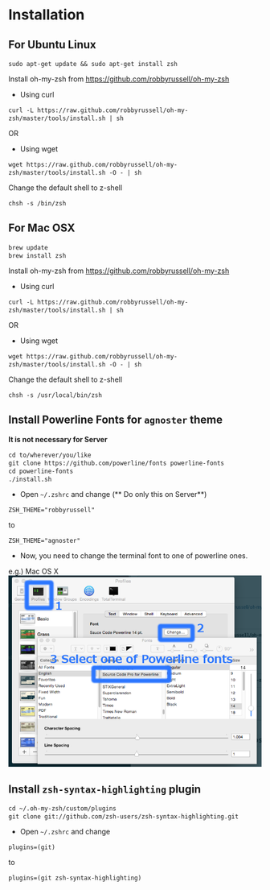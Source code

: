 # Installation

## For Ubuntu Linux
```shell
sudo apt-get update && sudo apt-get install zsh 
```

Install oh-my-zsh from https://github.com/robbyrussell/oh-my-zsh 

* Using curl

```shell
curl -L https://raw.github.com/robbyrussell/oh-my-zsh/master/tools/install.sh | sh
```
OR

* Using wget

```shell
wget https://raw.github.com/robbyrussell/oh-my-zsh/master/tools/install.sh -O - | sh
```

Change the default shell to z-shell

```shell
chsh -s /bin/zsh 
```

## For Mac OSX

```shell
brew update 
brew install zsh
```

Install oh-my-zsh from https://github.com/robbyrussell/oh-my-zsh 

* Using curl

```shell
curl -L https://raw.github.com/robbyrussell/oh-my-zsh/master/tools/install.sh | sh
```
OR

* Using wget

```shell
wget https://raw.github.com/robbyrussell/oh-my-zsh/master/tools/install.sh -O - | sh
```

Change the default shell to z-shell

```shell
chsh -s /usr/local/bin/zsh 
```


## Install Powerline Fonts for `agnoster` theme
**It is not necessary for Server**

```shell
cd to/wherever/you/like 
git clone https://github.com/powerline/fonts powerline-fonts 
cd powerline-fonts 
./install.sh 
```

* Open `~/.zshrc` and change (** Do only this on Server**)

```shell
ZSH_THEME="robbyrussell"
```
to

```shell
ZSH_THEME="agnoster"
```
* Now, you need to change the terminal font to one of powerline ones.

e.g.) Mac OS X
![Mac OS X Terminal: Use Powerline Font](osx-terminal-change-font-to-powerline.png)


## Install `zsh-syntax-highlighting` plugin

```shell
cd ~/.oh-my-zsh/custom/plugins 
git clone git://github.com/zsh-users/zsh-syntax-highlighting.git 
```

* Open `~/.zshrc` and change

```shell
plugins=(git)
```
to

```shell
plugins=(git zsh-syntax-highlighting)
```
